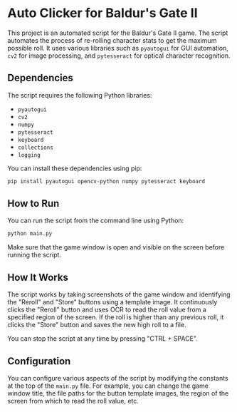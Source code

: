 # Auto Clicker for Baldur's Gate II

This project is an automated script for the Baldur's Gate II game. The script automates the process of re-rolling character stats to get the maximum possible roll. It uses various libraries such as `pyautogui` for GUI automation, `cv2` for image processing, and `pytesseract` for optical character recognition.

## Dependencies

The script requires the following Python libraries:

- `pyautogui`
- `cv2`
- `numpy`
- `pytesseract`
- `keyboard`
- `collections`
- `logging`

You can install these dependencies using pip:

```bash
pip install pyautogui opencv-python numpy pytesseract keyboard
```

## How to Run

You can run the script from the command line using Python:

```bash
python main.py
```

Make sure that the game window is open and visible on the screen before running the script.

## How It Works

The script works by taking screenshots of the game window and identifying the "Reroll" and "Store" buttons using a template image. It continuously clicks the "Reroll" button and uses OCR to read the roll value from a specified region of the screen. If the roll is higher than any previous roll, it clicks the "Store" button and saves the new high roll to a file.

You can stop the script at any time by pressing "CTRL + SPACE".

## Configuration

You can configure various aspects of the script by modifying the constants at the top of the `main.py` file. For example, you can change the game window title, the file paths for the button template images, the region of the screen from which to read the roll value, etc.
